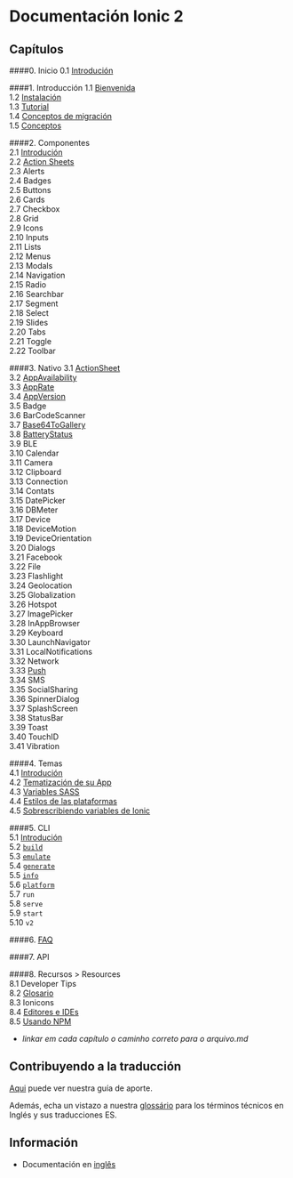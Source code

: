 # Documentación Ionic 2


## Capítulos  

####0. Inicio
0.1 [Introdución](/chapters/00-intro/00-intro.md)

####1. Introducción
1.1 [Bienvenida](chapters/01-introduccion/01a-welcome.md)   
1.2 [Instalación](chapters/01-introduccion/01b-instalacion.md)   
1.3 [Tutorial](chapters/01-introduccion/01c-tutorial.md)  
1.4 [Conceptos de migración](chapters/01-introduccion/01d-migration.md)  
1.5 [Conceptos](chapters/01-introduccion/01e-core-concepts.md)  

####2. Componentes    
2.1 [Introdución](chapters/02-componentes/2a-intro.md)   
2.2 [Action Sheets](chapters/02-componentes/2b-action-sheets.md)  
2.3 Alerts  
2.4 Badges  
2.5 Buttons  
2.6 Cards  
2.7 Checkbox  
2.8 Grid  
2.9 Icons  
2.10 Inputs  
2.11 Lists  
2.12 Menus  
2.13 Modals  
2.14 Navigation  
2.15 Radio  
2.16 Searchbar  
2.17 Segment  
2.18 Select  
2.19 Slides  
2.20 Tabs  
2.21 Toggle  
2.22 Toolbar

####3. Nativo
3.1 [ActionSheet](chapters/03-nativo/3a-actionSheet.md)  
3.2 [AppAvailability](chapters/03-nativo/3b-appAvailability.md)  
3.3 [AppRate](chapters/03-nativo/3c-appRate.md)  
3.4 [AppVersion](chapters/03-nativo/3d-appVersion.md)  
3.5 Badge  
3.6 BarCodeScanner  
3.7 [Base64ToGallery](chapters/03-nativo/3g-base64togallery.md)  
3.8 [BatteryStatus](chapters/03-nativo/3h-batteryStatus.md)  
3.9 BLE  
3.10 Calendar  
3.11 Camera  
3.12 Clipboard  
3.13 Connection  
3.14 Contats  
3.15 DatePicker  
3.16 DBMeter  
3.17 Device  
3.18 DeviceMotion  
3.19 DeviceOrientation  
3.20 Dialogs  
3.21 Facebook  
3.22 File  
3.23 Flashlight  
3.24 Geolocation  
3.25 Globalization  
3.26 Hotspot  
3.27 ImagePicker  
3.28 InAppBrowser  
3.29 Keyboard  
3.30 LaunchNavigator  
3.31 LocalNotifications  
3.32 Network  
3.33 [Push](chapters/03-nativo/3v-push.md)  
3.34 SMS  
3.35 SocialSharing  
3.36 SpinnerDialog  
3.37 SplashScreen  
3.38 StatusBar  
3.39 Toast  
3.40 TouchID  
3.41 Vibration

####4. Temas  
4.1 [Introdución](chapters/04-temas/4a-intro.md)  
4.2 [Tematización de su App](chapters/04-temas/4b-theming-your-ionic-app.md)  
4.3 [Variables SASS](chapters/04-temas/4c-sass-variables.md)  
4.4 [Estilos de las plataformas](chapters/04-temas/4d-platform-vars.md)  
4.5 [Sobrescribiendo variables de Ionic](chapters/04-temas/4e-overriding-ionic-variables.md)

####5. CLI  
5.1 [Introdución](chapters/05-cli/5a-intro.md)   
5.2 [`build`](chapters/05-cli/5b-build.md)  
5.3 [`emulate`](chapters/05-cli/5c-emulate.md)  
5.4 [`generate`](chapters/05-cli/5d-generate.md)  
5.5 [`info`](chapters/05-cli/5e-info.md)  
5.6 [`platform`](chapters/05-cli/5f-platform.md)  
5.7 `run`  
5.8 `serve`  
5.9 `start`  
5.10 `v2`

####6. [FAQ](chapters/06-faq/01-faq.md)

####7. API

####8. Recursos > Resources  
8.1 Developer Tips  
8.2 [Glosario](chapters/08-recursos/08b-ionic-developer-glossary.md)  
8.3 Ionicons  
8.4 [Editores e IDEs](chapters/08-recursos/08d-editors-and-ides.md)   
8.5 [Usando NPM](chapters/08-recursos/08e-using-npm.md)  

- *linkar em cada capítulo o caminho correto para o arquivo.md*


## Contribuyendo a la traducción

[Aqui](https://github.com/joseCocodin/ionic2-docs-ES/blob/master/CONTRIBUTING.md) puede ver nuestra guía de aporte.

Además, echa un vistazo a nuestra [glossário](https://github.com/joseCocodin/ionic2-docs-ES/blob/master/glossario.md) para los términos técnicos en Inglés y sus traducciones ES.


## Información  

* Documentación en [inglês](http://ionicframework.com/docs/v2/)
